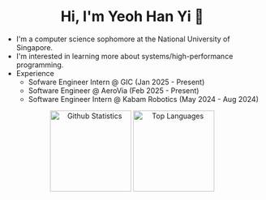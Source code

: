 <h1 align="center">Hi, I'm Yeoh Han Yi 👋</h1>

- I'm a computer science sophomore at the National University of Singapore.
- I'm interested in learning more about systems/high-performance programming.
- Experience
  - Sofware Engineer Intern @ GIC (Jan 2025 - Present)
  - Software Engineer @ AeroVia (Feb 2025 - Present)
  - Software Engineer Intern @ Kabam Robotics (May 2024 - Aug 2024)

<div align="center">
    <img height=160 src="https://github-readme-stats.vercel.app/api?username=yhanyi&show_icons=true&theme=tokyonight&border_radius=10" alt="Github Statistics" />
    <img height=160 src="https://github-readme-stats.vercel.app/api/top-langs/?username=yhanyi&hide=jupyter%20notebook,html,css,javascript&layout=compact&langs_count=6&theme=tokyonight&border_radius=10&size_weight=0.5&count_weight=0.5&" alt="Top Languages" />
</div>

